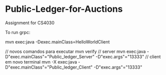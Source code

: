 # Public-Ledger-for-Auctions
Assignment for CS4030

To run grpc:

mvn exec:java -Dexec.mainClass=HelloWorldClient


// novos comandos para executar
mvn verify
// server
mvn exec:java -D"exec.mainClass"="Public_ledger_Server" -D"exec.args"="13333"
// client em novo terminal
mvn -X exec:java -D"exec.mainClass"="Public_ledger_Client" -D"exec.args"="13333"